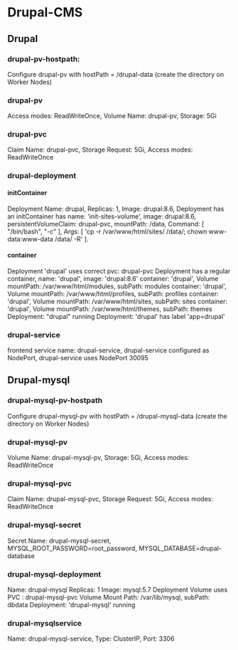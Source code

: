 # Drupal-CMS 
## Drupal
### drupal-pv-hostpath:
 Configure drupal-pv with hostPath = /drupal-data (create the directory on Worker Nodes)
### drupal-pv
Access modes: ReadWriteOnce, Volume Name: drupal-pv, Storage: 5Gi
### drupal-pvc
Claim Name: drupal-pvc, Storage Request: 5Gi, Access modes: ReadWriteOnce
### drupal-deployment 
#### initContainer
Deployment Name: drupal, Replicas: 1, Image: drupal:8.6, Deployment has an initContainer has name: 'init-sites-volume', image: drupal:8.6, persistentVolumeClaim: drupal-pvc, mountPath: /data, Command: [ "/bin/bash", "-c" ], Args: [ 'cp -r /var/www/html/sites/ /data/; chown www-data:www-data /data/ -R' ].
#### container
Deployment 'drupal' uses correct pvc: drupal-pvc
Deployment has a regular container, name: 'drupal', image: 'drupal:8.6'
container: 'drupal', Volume mountPath: /var/www/html/modules, subPath: modules
container: 'drupal', Volume mountPath: /var/www/html/profiles, subPath: profiles
container: 'drupal', Volume mountPath: /var/www/html/sites, subPath: sites
container: 'drupal', Volume mountPath: /var/www/html/themes, subPath: themes
Deployment: "drupal" running
Deployment: 'drupal' has label 'app=drupal'
 ### drupal-service
frontend service name: drupal-service, drupal-service configured as NodePort, drupal-service uses NodePort 30095
## Drupal-mysql
### drupal-mysql-pv-hostpath
Configure drupal-mysql-pv with hostPath = /drupal-mysql-data (create the directory on Worker Nodes)
### drupal-mysql-pv 
Volume Name: drupal-mysql-pv, Storage: 5Gi, Access modes: ReadWriteOnce
### drupal-mysql-pvc
Claim Name: drupal-mysql-pvc, Storage Request: 5Gi, Access modes: ReadWriteOnce
### drupal-mysql-secret
Secret Name: drupal-mysql-secret, MYSQL_ROOT_PASSWORD=root_password, MYSQL_DATABASE=drupal-database
### drupal-mysql-deployment
Name: drupal-mysql
Replicas: 1
Image: mysql:5.7
Deployment Volume uses PVC : drupal-mysql-pvc
Volume Mount Path: /var/lib/mysql, subPath: dbdata
Deployment: 'drupal-mysql' running
### drupal-mysqlservice
Name: drupal-mysql-service, Type: ClusterIP, Port: 3306